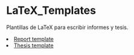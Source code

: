 # LaTeX_Templates
Plantillas de LaTeX para escribir informes y tesis.

<li>
      <a href="https://es.overleaf.com/read/mmtqqzfnppgw">Report template</a>
</li>
<li>
      <a href="https://es.overleaf.com/read/nfphjxsktpxn">Thesis template</a>
</li>
